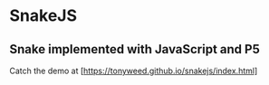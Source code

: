 # SnakeJS
## Snake implemented with JavaScript and P5

Catch the demo at [https://tonyweed.github.io/snakejs/index.html]
